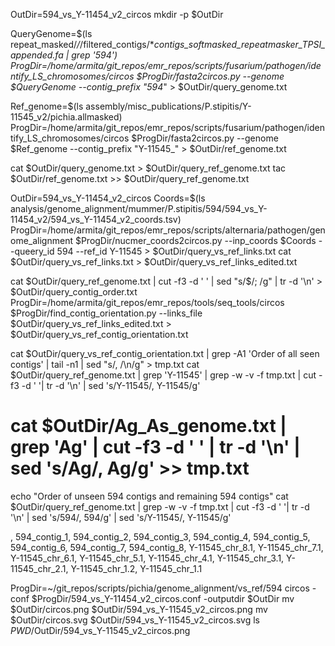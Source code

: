 

OutDir=594_vs_Y-11454_v2_circos
mkdir -p $OutDir

QueryGenome=$(ls repeat_masked/*/*/filtered_contigs/*_contigs_softmasked_repeatmasker_TPSI_appended.fa | grep '594')
ProgDir=/home/armita/git_repos/emr_repos/scripts/fusarium/pathogen/identify_LS_chromosomes/circos
$ProgDir/fasta2circos.py --genome $QueryGenome --contig_prefix "594_" > $OutDir/query_genome.txt

Ref_genome=$(ls assembly/misc_publications/P.stipitis/Y-11545_v2/pichia.allmasked)
ProgDir=/home/armita/git_repos/emr_repos/scripts/fusarium/pathogen/identify_LS_chromosomes/circos
$ProgDir/fasta2circos.py --genome $Ref_genome --contig_prefix "Y-11545_" > $OutDir/ref_genome.txt

cat $OutDir/query_genome.txt > $OutDir/query_ref_genome.txt
tac $OutDir/ref_genome.txt >> $OutDir/query_ref_genome.txt

OutDir=594_vs_Y-11454_v2_circos
Coords=$(ls analysis/genome_alignment/mummer/P.stipitis/594/594_vs_Y-11454_v2/594_vs_Y-11454_v2_coords.tsv)
ProgDir=/home/armita/git_repos/emr_repos/scripts/alternaria/pathogen/genome_alignment
$ProgDir/nucmer_coords2circos.py --inp_coords $Coords --queery_id 594 --ref_id Y-11545 > $OutDir/query_vs_ref_links.txt
cat $OutDir/query_vs_ref_links.txt > $OutDir/query_vs_ref_links_edited.txt



cat $OutDir/query_ref_genome.txt | cut -f3 -d ' ' | sed "s/$/; /g" | tr -d '\n' > $OutDir/query_contig_order.txt
ProgDir=/home/armita/git_repos/emr_repos/tools/seq_tools/circos
$ProgDir/find_contig_orientation.py --links_file $OutDir/query_vs_ref_links_edited.txt > $OutDir/query_vs_ref_contig_orientation.txt

cat $OutDir/query_vs_ref_contig_orientation.txt | grep -A1 'Order of all seen contigs' | tail -n1 | sed "s/, /\n/g" > tmp.txt
cat $OutDir/query_ref_genome.txt | grep 'Y-11545' | grep -w -v -f tmp.txt | cut -f3 -d ' '| tr -d '\n' | sed 's/Y-11545/, Y-11545/g'
# cat $OutDir/Ag_As_genome.txt | grep 'Ag' | cut -f3 -d ' ' | tr -d '\n' | sed 's/Ag/, Ag/g' >> tmp.txt
echo "Order of unseen 594 contigs and remaining 594 contigs"
cat $OutDir/query_ref_genome.txt | grep -w -v -f tmp.txt | cut -f3 -d ' '| tr -d '\n' | sed 's/594/, 594/g' | sed 's/Y-11545/, Y-11545/g'


, 594_contig_1, 594_contig_2, 594_contig_3, 594_contig_4, 594_contig_5, 594_contig_6, 594_contig_7, 594_contig_8, Y-11545_chr_8.1, Y-11545_chr_7.1, Y-11545_chr_6.1, Y-11545_chr_5.1, Y-11545_chr_4.1, Y-11545_chr_3.1, Y-11545_chr_2.1, Y-11545_chr_1.2, Y-11545_chr_1.1


ProgDir=~/git_repos/scripts/pichia/genome_alignment/vs_ref/594
circos -conf $ProgDir/594_vs_Y-11454_v2_circos.conf -outputdir $OutDir
mv $OutDir/circos.png $OutDir/594_vs_Y-11545_v2_circos.png
mv $OutDir/circos.svg $OutDir/594_vs_Y-11545_v2_circos.svg
ls $PWD/$OutDir/594_vs_Y-11545_v2_circos.png
